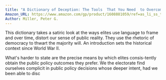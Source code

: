 ```yaml
---
title: "A Dictionary of Deception: The Tools  That You Need  to Overcome the Semantactical Games Played by Exploitative Elites"
Amazon_URL: https://www.amazon.com/gp/product/1608881059/ref=as_li_ss_tl?ie=UTF8&linkCode=ll1&tag=internetbo00a-20
Author: Miller, Peter G.
---
```

This dictionary takes a satiric look at the ways elites use language to frame and over time, distort our sense of public reality. They use the rhetoric of democracy to thwart the majority will.  An introduction sets the historical context since World War II.<p>

What's harder to state are the precise means by which elites consis-tently obtain the public policy outcomes they prefer. We the electorate find ourselves complicit in public policy decisions whose deeper intent, had we been able to disc